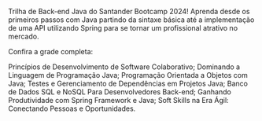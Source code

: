 Trilha de Back-end Java do Santander Bootcamp 2024! Aprenda desde os primeiros passos
com Java partindo da sintaxe básica até a implementação de uma API utilizando Spring
para se tornar um profissional atrativo no mercado.

Confira a grade completa:

Princípios de Desenvolvimento de Software Colaborativo;
Dominando a Linguagem de Programação Java;
Programação Orientada a Objetos com Java;
Testes e Gerenciamento de Dependências em Projetos Java;
Banco de Dados SQL e NoSQL Para Desenvolvedores Back-end;
Ganhando Produtividade com Spring Framework e Java;
Soft Skills na Era Ágil: Conectando Pessoas e Oportunidades.
